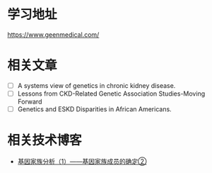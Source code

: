 # 学习地址
https://www.geenmedical.com/


# 相关文章
- [ ] A systems view of genetics in chronic kidney disease.
- [ ] Lessons from CKD-Related Genetic Association Studies-Moving Forward
- [ ] Genetics and ESKD Disparities in African Americans.

# 相关技术博客
- [基因家族分析（1）——基因家族成员的确定②](https://zhuanlan.zhihu.com/p/360574668)
